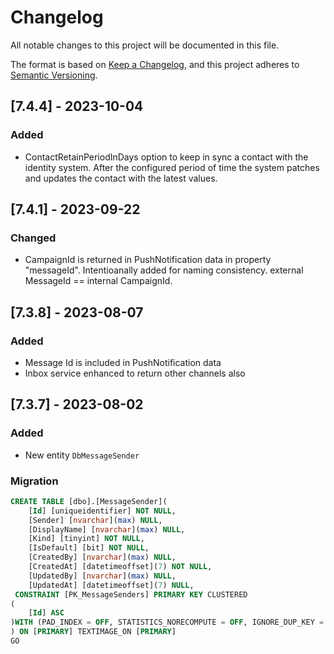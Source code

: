 ﻿# Changelog

All notable changes to this project will be documented in this file.

The format is based on [Keep a Changelog](https://keepachangelog.com/en/1.0.0/),
and this project adheres to [Semantic Versioning](https://semver.org/spec/v2.0.0.html).

## [7.4.4] - 2023-10-04
### Added
- ContactRetainPeriodInDays option to keep in sync a contact with the identity system. 
  After the configured period of time the system patches and updates the contact with the latest values.

## [7.4.1] - 2023-09-22
### Changed
- CampaignId is returned in PushNotification data in property "messageId". 
  Intentioanally added for naming consistency. external MessageId == internal CampaignId.

## [7.3.8] - 2023-08-07
### Added
- Message Id is included in PushNotification data
- Inbox service enhanced to return other channels also

## [7.3.7] - 2023-08-02
### Added
- New entity `DbMessageSender`
### Migration
```sql
CREATE TABLE [dbo].[MessageSender](
	[Id] [uniqueidentifier] NOT NULL,
	[Sender] [nvarchar](max) NULL,
	[DisplayName] [nvarchar](max) NULL,
	[Kind] [tinyint] NOT NULL,
	[IsDefault] [bit] NOT NULL,
	[CreatedBy] [nvarchar](max) NULL,
	[CreatedAt] [datetimeoffset](7) NOT NULL,
	[UpdatedBy] [nvarchar](max) NULL,
	[UpdatedAt] [datetimeoffset](7) NULL,
 CONSTRAINT [PK_MessageSenders] PRIMARY KEY CLUSTERED 
(
	[Id] ASC
)WITH (PAD_INDEX = OFF, STATISTICS_NORECOMPUTE = OFF, IGNORE_DUP_KEY = OFF, ALLOW_ROW_LOCKS = ON, ALLOW_PAGE_LOCKS = ON) ON [PRIMARY]
) ON [PRIMARY] TEXTIMAGE_ON [PRIMARY]
GO
```
